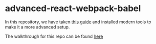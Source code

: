 # advanced-react-webpack-babel

In this repository, we have taken [this guide](https://nasidulislam.hashnode.dev/beginners-guide-to-minimal-react-webpack-4-babel-7-project-setup-ck7m7erad00ec8ss1xzmfntqm)
and installed modern tools to make it a more advanced setup.

The walkthrough for this repo can be found [here](https://nasidulislam.hashnode.dev/advanced-react-webpack-4-babel-7-web-application-setup-ck8ytdqpn0179n3s1us66l466)

